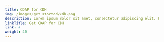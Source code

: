 ```yaml
---
title: CDAP for CDH
img: /images/get-started/cdh.png
description: Lorem ipsum dolor sit amet, consectetur adipiscing elit. Proin
linkTitle: Get CDAP for CDH
link: #
weight: 40
---
```

